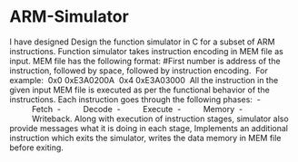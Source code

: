 # ARM-Simulator
I have designed Design the function simulator in C for a subset of ARM instructions. Function simulator takes instruction encoding in MEM file as input. MEM file has the following format:  #First number is address of the instruction, followed by space, followed by instruction encoding.  For example:  0x0 0xE3A0200A  0x4 0xE3A03000   All the instruction in the given input MEM file is executed as per the functional behavior of the instructions. Each instruction goes through the following phases:  -          Fetch  -          Decode  -          Execute  -          Memory  -          Writeback.  Along with execution of instruction stages, simulator also provide messages what it is doing in each stage, Implements an additional instruction which exits the simulator, writes the data memory in MEM file before exiting.  
